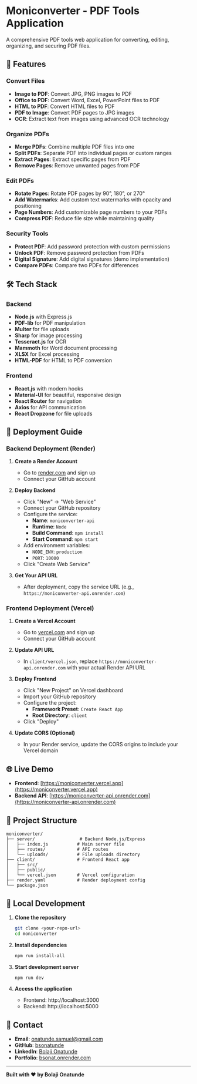 # Moniconverter - PDF Tools Application

A comprehensive PDF tools web application for converting, editing, organizing, and securing PDF files.

## 🚀 Features

### Convert Files
- **Image to PDF**: Convert JPG, PNG images to PDF
- **Office to PDF**: Convert Word, Excel, PowerPoint files to PDF
- **HTML to PDF**: Convert HTML files to PDF
- **PDF to Image**: Convert PDF pages to JPG images
- **OCR**: Extract text from images using advanced OCR technology

### Organize PDFs
- **Merge PDFs**: Combine multiple PDF files into one
- **Split PDFs**: Separate PDF into individual pages or custom ranges
- **Extract Pages**: Extract specific pages from PDF
- **Remove Pages**: Remove unwanted pages from PDF

### Edit PDFs
- **Rotate Pages**: Rotate PDF pages by 90°, 180°, or 270°
- **Add Watermarks**: Add custom text watermarks with opacity and positioning
- **Page Numbers**: Add customizable page numbers to your PDFs
- **Compress PDF**: Reduce file size while maintaining quality

### Security Tools
- **Protect PDF**: Add password protection with custom permissions
- **Unlock PDF**: Remove password protection from PDFs
- **Digital Signature**: Add digital signatures (demo implementation)
- **Compare PDFs**: Compare two PDFs for differences

## 🛠️ Tech Stack

### Backend
- **Node.js** with Express.js
- **PDF-lib** for PDF manipulation
- **Multer** for file uploads
- **Sharp** for image processing
- **Tesseract.js** for OCR
- **Mammoth** for Word document processing
- **XLSX** for Excel processing
- **HTML-PDF** for HTML to PDF conversion

### Frontend
- **React.js** with modern hooks
- **Material-UI** for beautiful, responsive design
- **React Router** for navigation
- **Axios** for API communication
- **React Dropzone** for file uploads

## 🚀 Deployment Guide

### Backend Deployment (Render)

1. **Create a Render Account**
   - Go to [render.com](https://render.com) and sign up
   - Connect your GitHub account

2. **Deploy Backend**
   - Click "New" → "Web Service"
   - Connect your GitHub repository
   - Configure the service:
     - **Name**: `moniconverter-api`
     - **Runtime**: `Node`
     - **Build Command**: `npm install`
     - **Start Command**: `npm start`
   - Add environment variables:
     - `NODE_ENV`: `production`
     - `PORT`: `10000`
   - Click "Create Web Service"

3. **Get Your API URL**
   - After deployment, copy the service URL (e.g., `https://moniconverter-api.onrender.com`)

### Frontend Deployment (Vercel)

1. **Create a Vercel Account**
   - Go to [vercel.com](https://vercel.com) and sign up
   - Connect your GitHub account

2. **Update API URL**
   - In `client/vercel.json`, replace `https://moniconverter-api.onrender.com` with your actual Render API URL

3. **Deploy Frontend**
   - Click "New Project" on Vercel dashboard
   - Import your GitHub repository
   - Configure the project:
     - **Framework Preset**: `Create React App`
     - **Root Directory**: `client`
   - Click "Deploy"

4. **Update CORS (Optional)**
   - In your Render service, update the CORS origins to include your Vercel domain

## 🌐 Live Demo

- **Frontend**: [https://moniconverter.vercel.app](https://moniconverter.vercel.app)
- **Backend API**: [https://moniconverter-api.onrender.com](https://moniconverter-api.onrender.com)

## 📁 Project Structure

```
moniconverter/
├── server/                 # Backend Node.js/Express
│   ├── index.js           # Main server file
│   ├── routes/            # API routes
│   └── uploads/           # File uploads directory
├── client/                # Frontend React app
│   ├── src/
│   ├── public/
│   └── vercel.json        # Vercel configuration
├── render.yaml            # Render deployment config
└── package.json
```

## 🚀 Local Development

1. **Clone the repository**
   ```bash
   git clone <your-repo-url>
   cd moniconverter
   ```

2. **Install dependencies**
   ```bash
   npm run install-all
   ```

3. **Start development server**
   ```bash
   npm run dev
   ```

4. **Access the application**
   - Frontend: http://localhost:3000
   - Backend: http://localhost:5000

## 📧 Contact

- **Email**: onatunde.samuel@gmail.com
- **GitHub**: [bsonatunde](https://github.com/bsonatunde)
- **LinkedIn**: [Bolaji Onatunde](https://www.linkedin.com/in/bolaji-onatunde-b42130100/)
- **Portfolio**: [bsonat.onrender.com](https://bsonat.onrender.com/)

---

**Built with ❤️ by Bolaji Onatunde**
